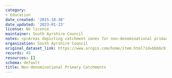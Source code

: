 ```yaml
---
category:
- Education
date_created: '2015-10-30'
date_updated: '2023-01-23'
license: No licence
maintainer: South Ayrshire Council
notes: <p>Areas depicting catchment zones for non-denominational primary schools</p>
organization: South Ayrshire Council
original_dataset_link: https://www.arcgis.com/home/item.html?id=bbb6cbfbf1044a7bb7652f642c41ef72
records: 45
resources: []
schema: default
title: Non-denominational Primary Catchments
---
```

